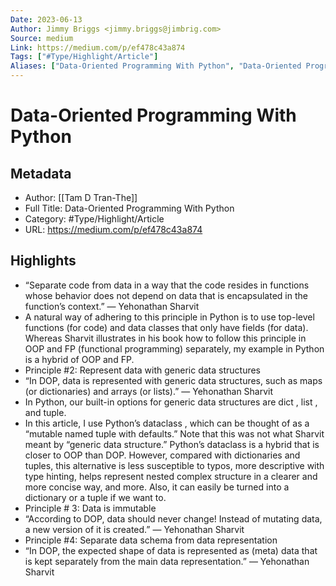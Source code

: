 ```yaml
---
Date: 2023-06-13
Author: Jimmy Briggs <jimmy.briggs@jimbrig.com>
Source: medium
Link: https://medium.com/p/ef478c43a874
Tags: ["#Type/Highlight/Article"]
Aliases: ["Data-Oriented Programming With Python", "Data-Oriented Programming With Python"]
---
```

# Data-Oriented Programming With Python

## Metadata
- Author: [[Tam D Tran-The]]
- Full Title: Data-Oriented Programming With Python
- Category: #Type/Highlight/Article
- URL: https://medium.com/p/ef478c43a874

## Highlights
- “Separate code from data in a way that the code resides in functions whose behavior does not depend on data that is encapsulated in the function’s context.” — Yehonathan Sharvit
- A natural way of adhering to this principle in Python is to use top-level functions (for code) and data classes that only have fields (for data). Whereas Sharvit illustrates in his book how to follow this principle in OOP and FP (functional programming) separately, my example in Python is a hybrid of OOP and FP.
- Principle #2: Represent data with generic data structures
- “In DOP, data is represented with generic data structures, such as maps (or dictionaries) and arrays (or lists).” — Yehonathan Sharvit
- In Python, our built-in options for generic data structures are dict , list , and tuple.
- In this article, I use Python’s dataclass , which can be thought of as a “mutable named tuple with defaults.” Note that this was not what Sharvit meant by “generic data structure.” Python’s dataclass is a hybrid that is closer to OOP than DOP. However, compared with dictionaries and tuples, this alternative is less susceptible to typos, more descriptive with type hinting, helps represent nested complex structure in a clearer and more concise way, and more. Also, it can easily be turned into a dictionary or a tuple if we want to.
- Principle # 3: Data is immutable
- “According to DOP, data should never change! Instead of mutating data, a new version of it is created.” — Yehonathan Sharvit
- Principle #4: Separate data schema from data representation
- “In DOP, the expected shape of data is represented as (meta) data that is kept separately from the main data representation.” — Yehonathan Sharvit
